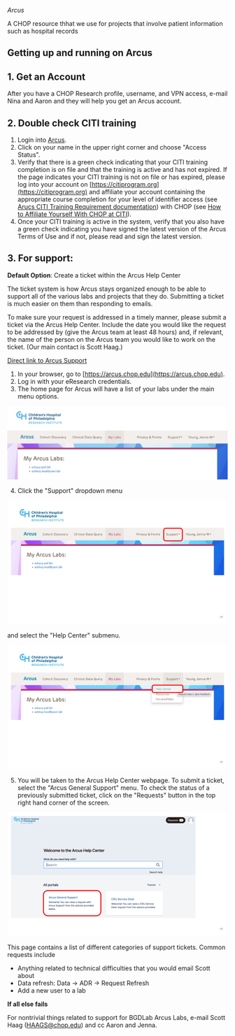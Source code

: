 *Arcus*

A CHOP resource thhat we use for projects that involve patient information such as hospital records

## Getting up and running on Arcus

## 1. Get an Account

After you have a CHOP Research profile, username, and VPN access, e-mail Nina and Aaron and they will help you get an Arcus account.

## 2. Double check CITI training

1. Login into [Arcus](https://arcus.chop.edu). 
2. Click on your name in the upper right corner and choose "Access Status". 
3. Verify that there is a green check indicating that your CITI training completion is on file and that the training is active and has not expired. If the page indicates your CITI training is not on file or has expired, please log into your account on [https://citiprogram.org](https://citiprogram.org) and affiliate your account containing the appropriate course completion for your level of identifier access (see [Arucs CITI Training Requirement documentation](https://forum.arcus.chop.edu/t/citi-training-requirement-for-arcus/174)) with CHOP (see [How to Affiliate Yourself With CHOP at CITI](https://forum.arcus.chop.edu/t/how-to-affiliate-yourself-with-chop-at-citiprogram-org/270)).
4. Once your CITI training is active in the system, verify that you also have a green check indicating you have signed the latest version of the Arcus Terms of Use and if not, please read and sign the latest version.
 
## 3. For support:

**Default Option**: Create a ticket within the Arcus Help Center

The ticket system is how Arcus stays organized enough to be able to support all of the various labs and projects that they do. Submitting a ticket is much easier on them than responding to emails.

To make sure your request is addressed in a timely manner, please submit a ticket via the Arcus Help Center. Include the date you would like the request to be addressed by (give the Arcus team at least 48 hours) and, if relevant, the name of the person on the Arcus team you would like to work on the ticket. (Our main contact is Scott Haag.)

[Direct link to Arcus Support](https://support.arcus.chop.edu/servicedesk/customer/portal/6/create/291)

1. In your browser, go to [https://arcus.chop.edu](https://arcus.chop.edu).
2. Log in with your eResearch credentials. 
3. The home page for Arcus will have a list of your labs under the main menu options. 

![Arcus login page](arcus_ticket_01.png)

4. Click the "Support" dropdown menu

![Support dropdown menu highlighted using a red box](arcus_ticket_02.png)

and select the "Help Center" submenu.

![Select the help center submenu](arcus_ticket_03.png)

5. You will be taken to the Arcus Help Center webpage. To submit a ticket, select the "Arcus General Support" menu. To check the status of a previously submitted ticket, click on the "Requests" button in the top right hand corner of the screen.

![Select the Arcus General Support menu](arcus_ticket_04.png)

This page contains a list of different categories of support tickets. Common requests include

- Anything related to technical difficulties that you would email Scott about
- Data refresh: Data -> ADR -> Request Refresh
- Add a new user to a lab


**If all else fails**

For nontrivial things related to support for BGDLab Arcus Labs, e-mail Scott Haag (HAAGS@chop.edu) and cc Aaron and Jenna.
